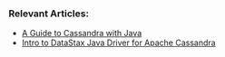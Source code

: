 ### Relevant Articles:
- [A Guide to Cassandra with Java](http://www.baeldung.com/cassandra-with-java)
- [Intro to DataStax Java Driver for Apache Cassandra](https://www.baeldung.com/cassandra-datastax-java-driver)
